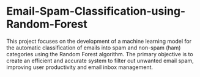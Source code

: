 # Email-Spam-Classification-using-Random-Forest
This project focuses on the development of a machine learning model for the automatic classification of emails into spam and non-spam (ham) categories using the Random Forest algorithm. The primary objective is to create an efficient and accurate system to filter out unwanted email spam, improving user productivity and email inbox management.
